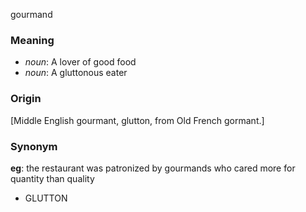 gourmand
### Meaning
+ _noun_: A lover of good food
+ _noun_: A gluttonous eater

### Origin

[Middle English gourmant, glutton, from Old French gormant.]

### Synonym

__eg__: the restaurant was patronized by gourmands who cared more for quantity than quality

+ GLUTTON



